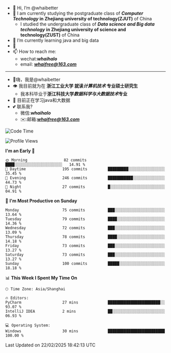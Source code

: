 - 👋 Hi, I’m @whaibetter
- 👀 I am currently studying the postgraduate class of ***Computer Technology* in Zhejiang university of technology(ZJUT)** of China
  -  I studied the undergraduate class of ***Data science and Big data technology* in Zhejiang university of science and technology(ZUST)** of China
- 🌱 I’m currently learning java and big data
- 💞️ 
- 📫 How to reach me: 
  - wechat:***whaihalo***
  - email: ***whaifree@163.com***
 ------------------------
- 👋嗨，我是@whaibetter
- 👁 我目前就为在 **浙江工业大学 就读*计算机技术* 专业硕士研究生**
  - 我本科毕业于**浙江科技大学*数据科学与大数据技术*专业**
- 🌴 目前正在学习java和大数据
- 💕 联系我?
  - 微信:***whaihalo***
  - ✉️:邮箱:***whaifree@163.com***

<!--START_SECTION:waka-->
![Code Time](http://img.shields.io/badge/Code%20Time-666%20hrs%2026%20mins-blue)

![Profile Views](http://img.shields.io/badge/Profile%20Views-1-blue)

**I'm an Early 🐤** 

```text
🌞 Morning                82 commits          ████░░░░░░░░░░░░░░░░░░░░░   14.91 % 
🌆 Daytime                195 commits         █████████░░░░░░░░░░░░░░░░   35.45 % 
🌃 Evening                246 commits         ███████████░░░░░░░░░░░░░░   44.73 % 
🌙 Night                  27 commits          █░░░░░░░░░░░░░░░░░░░░░░░░   04.91 % 
```
📅 **I'm Most Productive on Sunday** 

```text
Monday                   75 commits          ███░░░░░░░░░░░░░░░░░░░░░░   13.64 % 
Tuesday                  79 commits          ████░░░░░░░░░░░░░░░░░░░░░   14.36 % 
Wednesday                72 commits          ███░░░░░░░░░░░░░░░░░░░░░░   13.09 % 
Thursday                 78 commits          ████░░░░░░░░░░░░░░░░░░░░░   14.18 % 
Friday                   73 commits          ███░░░░░░░░░░░░░░░░░░░░░░   13.27 % 
Saturday                 73 commits          ███░░░░░░░░░░░░░░░░░░░░░░   13.27 % 
Sunday                   100 commits         █████░░░░░░░░░░░░░░░░░░░░   18.18 % 
```


📊 **This Week I Spent My Time On** 

```text
🕑︎ Time Zone: Asia/Shanghai

🔥 Editors: 
PyCharm                  27 mins             ███████████████████████░░   93.07 % 
IntelliJ IDEA            2 mins              ██░░░░░░░░░░░░░░░░░░░░░░░   06.93 % 

💻 Operating System: 
Windows                  30 mins             █████████████████████████   100.00 % 
```


 Last Updated on 22/02/2025 18:42:13 UTC
<!--END_SECTION:waka-->
